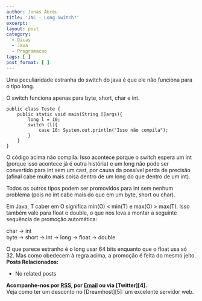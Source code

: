 ```yaml
---
author: Jonas Abreu
title: 'INC - Long Switch?'
excerpt:
layout: post
category:
  - Dicas
  - Java
  - Programacao
tags: [ ]
post_format: [ ]
---
```

Uma peculiaridade estranha do switch do java é que ele não funciona para o tipo long.

O switch funciona apenas para byte, short, char e int.

    
    public class Teste {
    	public static void main(String []args){
    		long l = 10;
    		switch (l){
    			case 10: System.out.println("Isso não compila");
    		}
    	}
    }
    

O código acima não compila. Isso acontece porque o switch espera um int (porque isso acontece já é outra história) e um long não pode ser convertido para int sem um cast, por causa da possível perda de precisão (afinal cabe muito mais coisa dentro de um long do que dentro de um int).

Todos os outros tipos podem ser promovidos para int sem nenhum problema (pois no int cabe mais do que em um byte, short ou char).

Em Java, T caber em O significa min(O) < min(T) e max(O) > max(T). Isso também vale para float e double, o que nos leva a montar a seguinte sequência de promoção automática:

char -> int  
byte -> short -> int -> long -> float -> double

O que parece estranho é o long usar 64 bits enquanto que o float usa só 32. Mas como obedecem à regra acima, a promoção é feita do mesmo jeito. 
**Posts Relacionados:** 
*   No related posts









**Acompanhe-nos por [ RSS][2], por [Email][3] ou via [Twitter][4].**  
Veja como ter um desconto no [Dreamhost][5]: um excelente servidor web.

 [1]: https://twitter.com/share
 [2]: http://feeds.feedburner.com/VidaGeek
 [3]: http://feedburner.google.com/fb/a/mailverify?uri=VidaGeek&loc=pt_BR


